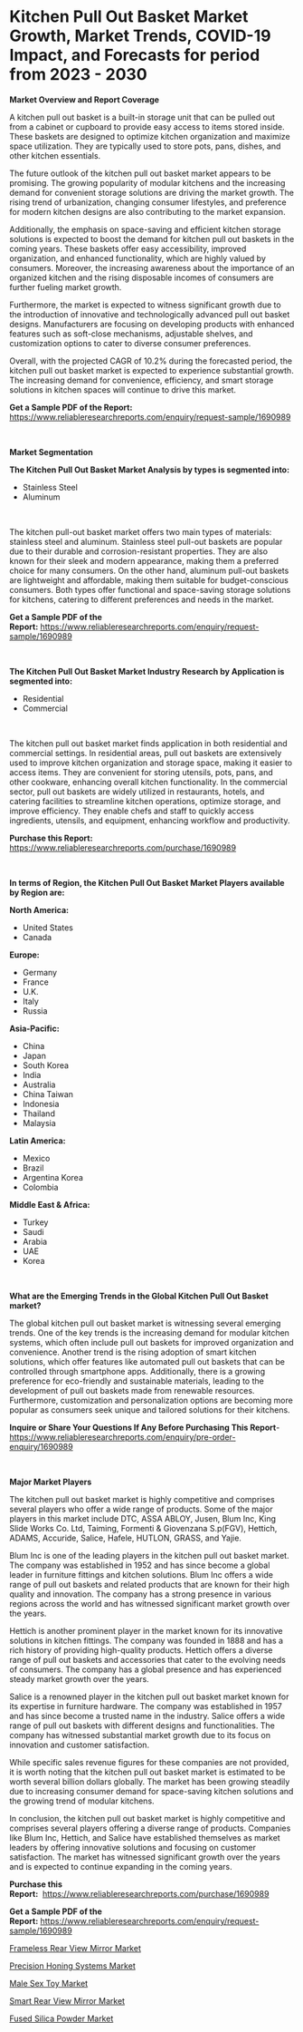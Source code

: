 <p><h1>Kitchen Pull Out Basket Market Growth, Market Trends, COVID-19 Impact, and Forecasts for period from 2023 - 2030</h1></p><p><strong>Market Overview and Report Coverage</strong></p>
<p><p>A kitchen pull out basket is a built-in storage unit that can be pulled out from a cabinet or cupboard to provide easy access to items stored inside. These baskets are designed to optimize kitchen organization and maximize space utilization. They are typically used to store pots, pans, dishes, and other kitchen essentials.</p><p>The future outlook of the kitchen pull out basket market appears to be promising. The growing popularity of modular kitchens and the increasing demand for convenient storage solutions are driving the market growth. The rising trend of urbanization, changing consumer lifestyles, and preference for modern kitchen designs are also contributing to the market expansion.</p><p>Additionally, the emphasis on space-saving and efficient kitchen storage solutions is expected to boost the demand for kitchen pull out baskets in the coming years. These baskets offer easy accessibility, improved organization, and enhanced functionality, which are highly valued by consumers. Moreover, the increasing awareness about the importance of an organized kitchen and the rising disposable incomes of consumers are further fueling market growth.</p><p>Furthermore, the market is expected to witness significant growth due to the introduction of innovative and technologically advanced pull out basket designs. Manufacturers are focusing on developing products with enhanced features such as soft-close mechanisms, adjustable shelves, and customization options to cater to diverse consumer preferences.</p><p>Overall, with the projected CAGR of 10.2% during the forecasted period, the kitchen pull out basket market is expected to experience substantial growth. The increasing demand for convenience, efficiency, and smart storage solutions in kitchen spaces will continue to drive this market.</p></p>
<p><strong>Get a Sample PDF of the Report:</strong> <a href="https://www.reliableresearchreports.com/enquiry/request-sample/1690989">https://www.reliableresearchreports.com/enquiry/request-sample/1690989</a></p>
<p>&nbsp;</p>
<p><strong>Market Segmentation</strong></p>
<p><strong>The Kitchen Pull Out Basket Market Analysis by types is segmented into:</strong></p>
<p><ul><li>Stainless Steel</li><li>Aluminum</li></ul></p>
<p>&nbsp;</p>
<p><p>The kitchen pull-out basket market offers two main types of materials: stainless steel and aluminum. Stainless steel pull-out baskets are popular due to their durable and corrosion-resistant properties. They are also known for their sleek and modern appearance, making them a preferred choice for many consumers. On the other hand, aluminum pull-out baskets are lightweight and affordable, making them suitable for budget-conscious consumers. Both types offer functional and space-saving storage solutions for kitchens, catering to different preferences and needs in the market.</p></p>
<p><strong>Get a Sample PDF of the Report:</strong>&nbsp;<a href="https://www.reliableresearchreports.com/enquiry/request-sample/1690989">https://www.reliableresearchreports.com/enquiry/request-sample/1690989</a></p>
<p>&nbsp;</p>
<p><strong>The Kitchen Pull Out Basket Market Industry Research by Application is segmented into:</strong></p>
<p><ul><li>Residential</li><li>Commercial</li></ul></p>
<p>&nbsp;</p>
<p><p>The kitchen pull out basket market finds application in both residential and commercial settings. In residential areas, pull out baskets are extensively used to improve kitchen organization and storage space, making it easier to access items. They are convenient for storing utensils, pots, pans, and other cookware, enhancing overall kitchen functionality. In the commercial sector, pull out baskets are widely utilized in restaurants, hotels, and catering facilities to streamline kitchen operations, optimize storage, and improve efficiency. They enable chefs and staff to quickly access ingredients, utensils, and equipment, enhancing workflow and productivity.</p></p>
<p><strong>Purchase this Report:</strong>&nbsp; <a href="https://www.reliableresearchreports.com/purchase/1690989">https://www.reliableresearchreports.com/purchase/1690989</a></p>
<p>&nbsp;</p>
<p><strong>In terms of Region, the Kitchen Pull Out Basket Market Players available by Region are:</strong></p>
<p>
    <p> <strong> North America: </strong>
        <ul>
            <li>United States</li>
            <li>Canada</li>
        </ul>
        </p> 
    <p> <strong> Europe: </strong>
        <ul>
            <li>Germany</li>
            <li>France</li>
            <li>U.K.</li>
            <li>Italy</li>
            <li>Russia</li>
        </ul>
        </p> 
    <p> <strong> Asia-Pacific: </strong>
        <ul>
            <li>China</li>
            <li>Japan</li>
            <li>South Korea</li>
            <li>India</li>
            <li>Australia</li>
            <li>China Taiwan</li>
            <li>Indonesia</li>
            <li>Thailand</li>
            <li>Malaysia</li>
        </ul>
        </p> 
    <p> <strong> Latin America: </strong>
        <ul>
            <li>Mexico</li>
            <li>Brazil</li>
            <li>Argentina Korea</li>
            <li>Colombia</li>
        </ul>
        </p> 
    <p> <strong> Middle East & Africa: </strong>
        <ul>
            <li>Turkey</li>
            <li>Saudi</li>
            <li>Arabia</li>
            <li>UAE</li>
            <li>Korea</li>
        </ul>
    </p>
    </p>
<p>&nbsp;</p>
<p><strong>What are the Emerging Trends in the Global Kitchen Pull Out Basket market?</strong></p>
<p><p>The global kitchen pull out basket market is witnessing several emerging trends. One of the key trends is the increasing demand for modular kitchen systems, which often include pull out baskets for improved organization and convenience. Another trend is the rising adoption of smart kitchen solutions, which offer features like automated pull out baskets that can be controlled through smartphone apps. Additionally, there is a growing preference for eco-friendly and sustainable materials, leading to the development of pull out baskets made from renewable resources. Furthermore, customization and personalization options are becoming more popular as consumers seek unique and tailored solutions for their kitchens.</p></p>
<p><strong>Inquire or Share Your Questions If Any Before Purchasing This Report</strong>- <a href="https://www.reliableresearchreports.com/enquiry/pre-order-enquiry/1690989">https://www.reliableresearchreports.com/enquiry/pre-order-enquiry/1690989</a></p>
<p>&nbsp;</p>
<p><strong>Major Market Players</strong></p>
<p><p>The kitchen pull out basket market is highly competitive and comprises several players who offer a wide range of products. Some of the major players in this market include DTC, ASSA ABLOY, Jusen, Blum Inc, King Slide Works Co. Ltd, Taiming, Formenti & Giovenzana S.p(FGV), Hettich, ADAMS, Accuride, Salice, Hafele, HUTLON, GRASS, and Yajie.</p><p>Blum Inc is one of the leading players in the kitchen pull out basket market. The company was established in 1952 and has since become a global leader in furniture fittings and kitchen solutions. Blum Inc offers a wide range of pull out baskets and related products that are known for their high quality and innovation. The company has a strong presence in various regions across the world and has witnessed significant market growth over the years.</p><p>Hettich is another prominent player in the market known for its innovative solutions in kitchen fittings. The company was founded in 1888 and has a rich history of providing high-quality products. Hettich offers a diverse range of pull out baskets and accessories that cater to the evolving needs of consumers. The company has a global presence and has experienced steady market growth over the years.</p><p>Salice is a renowned player in the kitchen pull out basket market known for its expertise in furniture hardware. The company was established in 1957 and has since become a trusted name in the industry. Salice offers a wide range of pull out baskets with different designs and functionalities. The company has witnessed substantial market growth due to its focus on innovation and customer satisfaction.</p><p>While specific sales revenue figures for these companies are not provided, it is worth noting that the kitchen pull out basket market is estimated to be worth several billion dollars globally. The market has been growing steadily due to increasing consumer demand for space-saving kitchen solutions and the growing trend of modular kitchens.</p><p>In conclusion, the kitchen pull out basket market is highly competitive and comprises several players offering a diverse range of products. Companies like Blum Inc, Hettich, and Salice have established themselves as market leaders by offering innovative solutions and focusing on customer satisfaction. The market has witnessed significant growth over the years and is expected to continue expanding in the coming years.</p></p>
<p><strong>Purchase this Report:</strong>&nbsp;&nbsp;<a href="https://www.reliableresearchreports.com/purchase/1690989">https://www.reliableresearchreports.com/purchase/1690989</a></p>
<p></p>
<p><strong>Get a Sample PDF of the Report:</strong>&nbsp;<a href="https://www.reliableresearchreports.com/enquiry/request-sample/1690989">https://www.reliableresearchreports.com/enquiry/request-sample/1690989</a></p>
<p><p><a href="https://www.linkedin.com/pulse/decoding-frameless-rear-view-mirror-market-deep-dive-latest-e79fe/">Frameless Rear View Mirror Market</a></p><p><a href="https://medium.com/@helenablick2023/precision-honing-systems-market-size-and-market-trends-complete-industry-overview-2023-to-2030-e67f95b16df8">Precision Honing Systems Market</a></p><p><a href="https://www.linkedin.com/pulse/male-sex-toy-market-research-report-provides-thorough-3pede/">Male Sex Toy Market</a></p><p><a href="https://www.linkedin.com/pulse/smart-rear-view-mirror-market-size-2023-2030-global-industrial-botve/">Smart Rear View Mirror Market</a></p><p><a href="https://medium.com/@dorothypeters68/fused-silica-powder-market-outlook-industry-overview-and-forecast-2023-to-2030-aa344cf4ddb7">Fused Silica Powder Market</a></p></p>